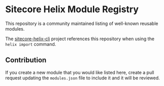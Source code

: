 # Sitecore Helix Module Registry

This repository is a community maintained listing of well-known reusable modules.

The [sitecore-helix-cli](https://github.com/deepend-melbourne/sitecore-helix-cli) project references this repository when using the `helix import` command.

## Contribution

If you create a new module that you would like listed here, create a pull request updating the `modules.json` file to include it and it will be reviewed.
